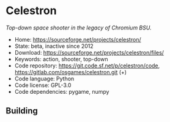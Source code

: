 # Celestron

_Top-down space shooter in the legacy of Chromium BSU._

- Home: https://sourceforge.net/projects/celestron/
- State: beta, inactive since 2012 
- Download: https://sourceforge.net/projects/celestron/files/
- Keywords: action, shooter, top-down
- Code repository: https://git.code.sf.net/p/celestron/code, https://gitlab.com/osgames/celestron.git (+)
- Code language: Python
- Code license: GPL-3.0
- Code dependencies: pygame, numpy

## Building

